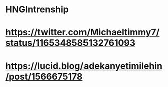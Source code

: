 # HNGIntrenship
# https://twitter.com/Michaeltimmy7/status/1165348585132761093
# https://lucid.blog/adekanyetimilehin/post/1566675178
